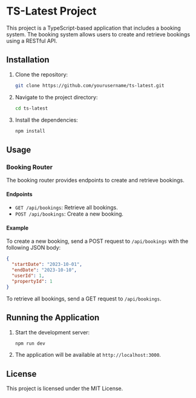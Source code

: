 # TS-Latest Project

This project is a TypeScript-based application that includes a booking system. The booking system allows users to create and retrieve bookings using a RESTful API.

## Installation

1. Clone the repository:
    ```bash
    git clone https://github.com/yourusername/ts-latest.git
    ```
2. Navigate to the project directory:
    ```bash
    cd ts-latest
    ```
3. Install the dependencies:
    ```bash
    npm install
    ```

## Usage

### Booking Router

The booking router provides endpoints to create and retrieve bookings.

#### Endpoints

- `GET /api/bookings`: Retrieve all bookings.
- `POST /api/bookings`: Create a new booking.

#### Example

To create a new booking, send a POST request to `/api/bookings` with the following JSON body:
```json
{
  "startDate": "2023-10-01",
  "endDate": "2023-10-10",
  "userId": 1,
  "propertyId": 1
}
```

To retrieve all bookings, send a GET request to `/api/bookings`.

## Running the Application

1. Start the development server:
    ```bash
    npm run dev
    ```
2. The application will be available at `http://localhost:3000`.

## License

This project is licensed under the MIT License.
